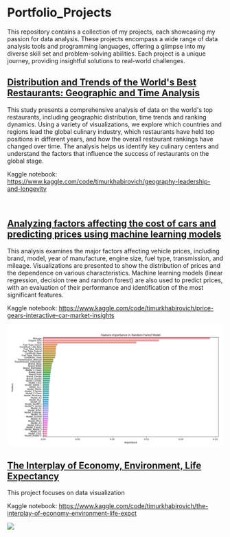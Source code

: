 # Portfolio_Projects

This repository contains a collection of my projects, each showcasing my passion for data analysis. These projects encompass a wide range of data analysis tools and programming languages, offering a glimpse into my diverse skill set and problem-solving abilities. Each project is a unique journey, providing insightful solutions to real-world challenges.

## [Distribution and Trends of the World's Best Restaurants: Geographic and Time Analysis](https://github.com/anastasiyaigonina/Portfolio_Projects/tree/main/diabetes_hypothesis_predictions)

This study presents a comprehensive analysis of data on the world's top restaurants, including geographic distribution, time trends and ranking dynamics. Using a variety of visualizations, we explore which countries and regions lead the global culinary industry, which restaurants have held top positions in different years, and how the overall restaurant rankings have changed over time. The analysis helps us identify key culinary centers and understand the factors that influence the success of restaurants on the global stage.

Kaggle notebook: https://www.kaggle.com/code/timurkhabirovich/geography-leadership-and-longevity

<img src="" width="600">

## [Analyzing factors affecting the cost of cars and predicting prices using machine learning models](https://github.com/Khabirovich/portfolio_projects/tree/main/cars_price_prediction)

This analysis examines the major factors affecting vehicle prices, including brand, model, year of manufacture, engine size, fuel type, transmission, and mileage. Visualizations are presented to show the distribution of prices and the dependence on various characteristics. Machine learning models (linear regression, decision tree and random forest) are also used to predict prices, with an evaluation of their performance and identification of the most significant features.

Kaggle notebook: https://www.kaggle.com/code/timurkhabirovich/price-gears-interactive-car-market-insights

<img src="cars_price_prediction/price.png" width="600">

## [The Interplay of Economy, Environment, Life Expectancy ](https://github.com/anastasiyaigonina/Portfolio_Projects/tree/main/retails_sales_eda_predictions)

This project focuses on data visualization

Kaggle notebook: https://www.kaggle.com/code/timurkhabirovich/the-interplay-of-economy-environment-life-expct

<img src="retails_sales_eda_predictions/retail_screenshot.png" width="600">
